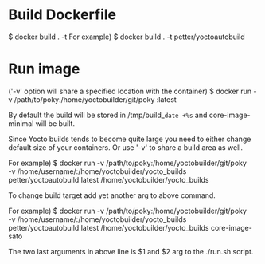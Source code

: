 Build Dockerfile
=================
$ docker build . -t <imagename>
For example)
  $ docker build . -t petter/yoctoautobuild

Run image
================
('-v' option will share a specified location with the container)
$ docker run -v /path/to/poky:/home/yoctobuilder/git/poky <imagename>:latest

By default the build will be stored in /tmp/build_`date +%s`
and core-image-minimal will be built.

Since Yocto builds tends to become quite large you need to either change
default size of your containers. Or use '-v' to share a build area as well.

For example)
  $ docker run -v /path/to/poky:/home/yoctobuilder/git/poky \
  -v /home/username/:/home/yoctobuilder/yocto_builds \
  petter/yoctoautobuild:latest /home/yoctobuilder/yocto_builds

To change build target add yet another arg to above command.

For example)
  $ docker run -v /path/to/poky:/home/yoctobuilder/git/poky \
  -v /home/username/:/home/yoctobuilder/yocto_builds \
  petter/yoctoautobuild:latest /home/yoctobuilder/yocto_builds core-image-sato

The two last arguments in above line is $1 and $2 arg to the ./run.sh script.

